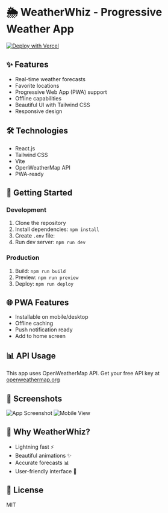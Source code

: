 # 🌦️ WeatherWhiz - Progressive Weather App

[![Deploy with Vercel](https://vercel.com/button)](https://vercel.com/new/clone?repository-url=https://github.com/your-username/weatherwhiz&env=VITE_WEATHER_API_KEY&project-name=weatherwhiz&repository-name=weatherwhiz)

## ✨ Features
- Real-time weather forecasts
- Favorite locations
- Progressive Web App (PWA) support
- Offline capabilities
- Beautiful UI with Tailwind CSS
- Responsive design

## 🛠️ Technologies
- React.js
- Tailwind CSS
- Vite
- OpenWeatherMap API
- PWA-ready

## 🚀 Getting Started

### Development
1. Clone the repository
2. Install dependencies: `npm install`
3. Create `.env` file:
4. Run dev server: `npm run dev`

### Production
1. Build: `npm run build`
2. Preview: `npm run preview`
3. Deploy: `npm run deploy`

## 🌐 PWA Features
- Installable on mobile/desktop
- Offline caching
- Push notification ready
- Add to home screen

## 📊 API Usage
This app uses OpenWeatherMap API. Get your free API key at [openweathermap.org](https://openweathermap.org/api)

## 📱 Screenshots
![App Screenshot](/screenshots/main.png)
![Mobile View](/screenshots/mobile.png)

## 🌟 Why WeatherWhiz?
- Lightning fast ⚡
- Beautiful animations ✨
- Accurate forecasts 📊
- User-friendly interface 💖

## 📜 License
MIT